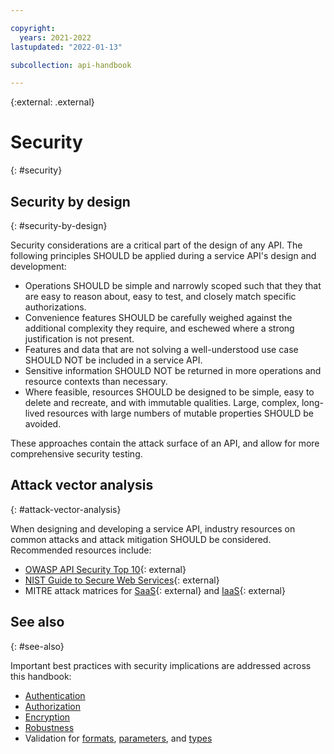 ```yaml
---

copyright:
  years: 2021-2022
lastupdated: "2022-01-13"

subcollection: api-handbook

---
```


{:external: .external}

# Security
{: #security}

## Security by design
{: #security-by-design}

Security considerations are a critical part of the design of any API. The following principles
SHOULD be applied during a service API's design and development:

*  Operations SHOULD be simple and narrowly scoped such that they that are easy to reason about,
   easy to test, and closely match specific authorizations.
*  Convenience features SHOULD be carefully weighed against the additional complexity they require,
   and eschewed where a strong justification is not present.
*  Features and data that are not solving a well-understood use case SHOULD NOT be included in a
   service API. 
*  Sensitive information SHOULD NOT be returned in more operations and resource contexts than
   necessary.
*  Where feasible, resources SHOULD be designed to be simple, easy to delete and recreate, and with
   immutable qualities. Large, complex, long-lived resources with large numbers of mutable
   properties SHOULD be avoided.
  
These approaches contain the attack surface of an API, and allow for more comprehensive security
testing.

## Attack vector analysis
{: #attack-vector-analysis}

When designing and developing a service API, industry resources on common attacks and attack
mitigation SHOULD be considered. Recommended resources include:

*  [OWASP API Security Top 10](https://owasp.org/www-project-api-security/){: external}
*  [NIST Guide to Secure Web
   Services](https://csrc.nist.gov/publications/detail/sp/800-95/final){: external}
*  MITRE attack matrices for
   [SaaS](https://attack.mitre.org/matrices/enterprise/cloud/saas/){: external}
   and [IaaS](https://attack.mitre.org/matrices/enterprise/cloud/iaas/){: external}

## See also
{: #see-also}

Important best practices with security implications are addressed across this handbook:

*  [Authentication](/docs/api-handbook?topic=api-handbook-authentication)
*  [Authorization](/docs/api-handbook?topic=api-handbook-authorization)
*  [Encryption](/docs/api-handbook?topic=api-handbook-encryption)
*  [Robustness](/docs/api-handbook?topic=api-handbook-robustness)
*  Validation for [formats](/docs/api-handbook?topic=api-handbook-format),
   [parameters](/docs/api-handbook?topic=api-handbook-uris#query-parameters),
   and [types](/docs/api-handbook?topic=api-handbook-types)
